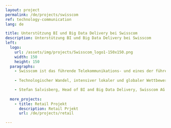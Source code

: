 ```yaml
---
layout: project
permalink: /de/projects/swisscom
ref: technology-communication
lang: de

title: Unterstützung BI und Big Data Delivery bei Swisscom
description: Unterstützung BI und Big Data Delivery bei Swisscom
left:
  logo:
    url: /assets/img/projects/Swisscom_logo1-150x150.png
    width: 150
    height: 150
  paragraphs:
    - Swisscom ist das führende Telekommunikations- und eines der führenden IT-Unternehmen der Schweiz . Die Swisscom ist für viele Schweizer Kunden der vertrauenswürdige Begleiter in der digitalen Welt. Ziel von Swisscom ist es, Kunden mit dem besten Netz, ausgezeichneten Angeboten und hervorragendem Service zu begeistern. 
 
    - Technologischer Wandel, intensiver lokaler und globaler Wettbewerb und die sich verändernden Kundenbedürfnisse führen dazu, dass die Preise und Volumen im klassischen Geschäftsmodell mit nutzungsabhängigen Angeboten kontinuierlich erodieren. Mit einer langfristigen Strategie will Swisscom den Umsatz- und Ergebnisrückgang kompensieren, um die Finanzkraft für die hohen Investitionen in neue Technologien zu bewahren. Zu dieser Strategie zählt auch der Einsatz neuer und innovativen Technologien wie Big Data und NoSQL Informationssysteme. Scigility AG unterstützt das Big Data Delivery Team beim Aufbau von Komponenten wie das Sourcing von Daten in den Data Lake, ein generisches (ELT) Transformationswerkzeug auf Hadoop und Kafka, die Integration von Daten aus dem Data Lake in das Data Warehouse und einem globalen Delivery Framework für Big Data, welches auf agilen Continuous Integration Grundsätzen basiert. 

    - Stefan Salvisberg, Head of BI and Big Data Delivery, Swisscom AG
 
  more_projects:
    - title: Retail Projekt
      description: Retail Prjekt
      url: /de/projects/retail

---
```

